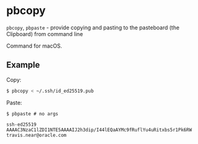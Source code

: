 # pbcopy

`pbcopy`, `pbpaste` - provide copying and pasting to the pasteboard (the Clipboard) from command line

Command for macOS.

## Example
Copy:
```bash
$ pbcopy < ~/.ssh/id_ed25519.pub
```

Paste:
```
$ pbpaste # no args

ssh-ed25519 AAAAC3NzaC1lZDI1NTE5AAAAIJ2h3dip/I44lEQaAYMc9fRuflYu4uRitxbs5r1Pk6RW travis.near@oracle.com
```
